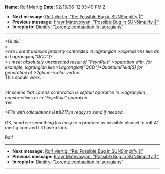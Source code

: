 **Name:** Rolf Mertig
**Date:** 02/15/06-12:03:49 PM Z

  - **Next message:** [Rolf Mertig: "Re: Possible Bug in SUNSimplify
    &#24;"](0349.html)
  - **Previous message:** [Hrayr Matevosyan: "Possible Bug in
    SUNSimplify &#24;"](0347.html)
  - **In reply to:** [Dimitry: "Lorentz contraction in
    lagragians"](0346.html)

-----

*\>Hi all\!*  
*\>*  
*\>Are Lorenz indexes properly contracted in lagrangian \>expressions
like as in Lagrangian["QCD"]?*  
*\> I meet absolutely unexpected result of "FeynRule" \>operation with,
for example, lagrangian like
\>Lagrangian["QCD"]\*QuantumField[S] for generation of
\>2gluon-scalar vertex.*  
This should work.  
   

*\>It seems that Lorenz contraction is default operation in \>lagrangian
constructions or in "FeynRule" operation.*  
Yes.  

*\>File with calculations I&\#8217;m ready to send if needed.*  
   
OK, send me something (as easy to reproduce as possible please) to rolf
AT mertig.com and I'll have a look.  

Rolf  

-----

  - **Next message:** [Rolf Mertig: "Re: Possible Bug in SUNSimplify
    &#24;"](0349.html)
  - **Previous message:** [Hrayr Matevosyan: "Possible Bug in
    SUNSimplify &#24;"](0347.html)
  - **In reply to:** [Dimitry: "Lorentz contraction in
    lagragians"](0346.html)

-----

